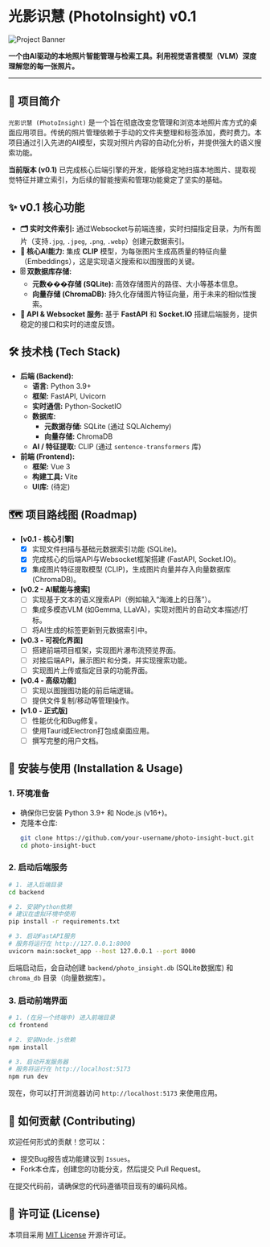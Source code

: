 # 光影识慧 (PhotoInsight) v0.1

![Project Banner](https://placehold.co/800x200/6366f1/white?text=PhotoInsight&font=raleway)

**一个由AI驱动的本地照片智能管理与检索工具。利用视觉语言模型（VLM）深度理解您的每一张照片。**

---

## 📖 项目简介

`光影识慧 (PhotoInsight)` 是一个旨在彻底改变您管理和浏览本地照片库方式的桌面应用项目。传统的照片管理依赖于手动的文件夹整理和标签添加，费时费力。本项目通过引入先进的AI模型，实现对照片内容的自动化分析，并提供强大的语义搜索功能。

**当前版本 (v0.1)** 已完成核心后端引擎的开发，能够稳定地扫描本地图片、提取视觉特征并建立索引，为后续的智能搜索和管理功能奠定了坚实的基础。

## ✨ v0.1 核心功能

* **🗂️ 实时文件索引:** 通过Websocket与前端连接，实时扫描指定目录，为所有图片（支持`.jpg`, `.jpeg`, `.png`, `.webp`）创建元数据索引。
* **🧠 核心AI能力:** 集成 **CLIP** 模型，为每张图片生成高质量的特征向量（Embeddings），这是实现语义搜索和以图搜图的关键。
* **🗄️ 双数据库存储:**
    * **元数���存储 (SQLite):** 高效存储图片的路径、大小等基本信息。
    * **向量存储 (ChromaDB):** 持久化存储图片特征向量，用于未来的相似性搜索。
* **📡 API & Websocket 服务:** 基于 **FastAPI** 和 **Socket.IO** 搭建后端服务，提供稳定的接口和实时的进度反馈。

## 🛠️ 技术栈 (Tech Stack)

* **后端 (Backend):**
    * **语言:** Python 3.9+
    * **框架:** FastAPI, Uvicorn
    * **实时通信:** Python-SocketIO
    * **数据库:**
        * **元数据存储:** SQLite (通过 SQLAlchemy)
        * **向量存储:** ChromaDB
    * **AI / 特征提取:** CLIP (通过 `sentence-transformers` 库)
* **前端 (Frontend):**
    * **框架:** Vue 3
    * **构建工具:** Vite
    * **UI库:** (待定)

## 🗺️ 项目路线图 (Roadmap)

-   **[v0.1 - 核心引擎]**
    -   [x] 实现文件扫描与基础元数据索引功能 (SQLite)。
    -   [x] 完成核心的后端API与Websocket框架搭建 (FastAPI, Socket.IO)。
    -   [x] 集成图片特征提取模型 (CLIP)，生成图片向量并存入向量数据库 (ChromaDB)。

-   **[v0.2 - AI赋能与搜索]**
    -   [ ] 实现基于文本的语义搜索API（例如输入“海滩上的日落”）。
    -   [ ] 集成多模态VLM (如Gemma, LLaVA)，实现对图片的自动文本描述/打标。
    -   [ ] 将AI生成的标签更新到元数据索引中。

-   **[v0.3 - 可视化界面]**
    -   [ ] 搭建前端项目框架，实现图片瀑布流预览界面。
    -   [ ] 对接后端API，展示图片和分类，并实现搜索功能。
    -   [ ] 实现图片上传或指定目录的功能界面。

-   **[v0.4 - 高级功能]**
    -   [ ] 实现以图搜图功能的前后端逻辑。
    -   [ ] 提供文件复制/移动等管理操作。

-   **[v1.0 - 正式版]**
    -   [ ] 性能优化和Bug修复。
    -   [ ] 使用Tauri或Electron打包成桌面应用。
    -   [ ] 撰写完整的用户文档。

## 🚀 安装与使用 (Installation & Usage)

### 1. 环境准备

-   确保你已安装 Python 3.9+ 和 Node.js (v16+)。
-   克隆本仓库:
    ```bash
    git clone https://github.com/your-username/photo-insight-buct.git
    cd photo-insight-buct
    ```

### 2. 启动后端服务

```bash
# 1. 进入后端目录
cd backend

# 2. 安装Python依赖
# 建议在虚拟环境中使用
pip install -r requirements.txt

# 3. 启动FastAPI服务
# 服务将运行在 http://127.0.0.1:8000
uvicorn main:socket_app --host 127.0.0.1 --port 8000
```
后端启动后，会自动创建 `backend/photo_insight.db` (SQLite数据库) 和 `chroma_db` 目录（向量数据库）。

### 3. 启动前端界面

```bash
# 1. (在另一个终端中) 进入前端目录
cd frontend

# 2. 安装Node.js依赖
npm install

# 3. 启动开发服务器
# 服务将运行在 http://localhost:5173
npm run dev
```
现在，你可以打开浏览器访问 `http://localhost:5173` 来使用应用。

## 🤝 如何贡献 (Contributing)

欢迎任何形式的贡献！您可以：
* 提交Bug报告或功能建议到 `Issues`。
* Fork本仓库，创建您的功能分支，然后提交 Pull Request。

在提交代码前，请确保您的代码遵循项目现有的编码风格。

## 📄 许可证 (License)

本项目采用 [MIT License](LICENSE) 开源许可证。